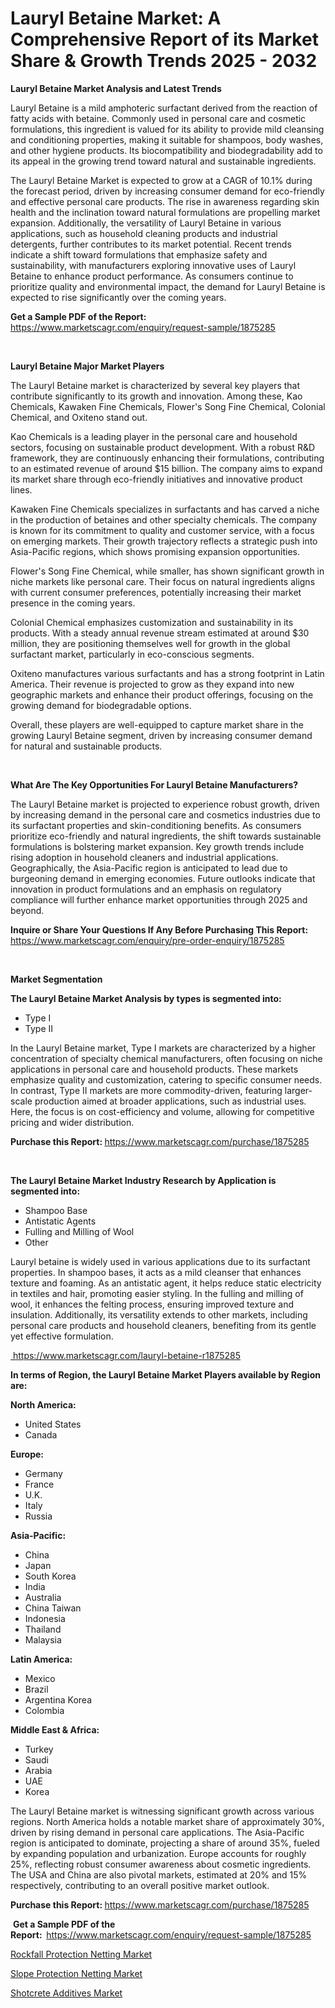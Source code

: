 <p><h1>Lauryl Betaine Market: A Comprehensive Report of its Market Share & Growth Trends 2025 - 2032</h1></p><p><strong>Lauryl Betaine Market Analysis and Latest Trends</strong></p>
<p><p>Lauryl Betaine is a mild amphoteric surfactant derived from the reaction of fatty acids with betaine. Commonly used in personal care and cosmetic formulations, this ingredient is valued for its ability to provide mild cleansing and conditioning properties, making it suitable for shampoos, body washes, and other hygiene products. Its biocompatibility and biodegradability add to its appeal in the growing trend toward natural and sustainable ingredients.</p><p>The Lauryl Betaine Market is expected to grow at a CAGR of 10.1% during the forecast period, driven by increasing consumer demand for eco-friendly and effective personal care products. The rise in awareness regarding skin health and the inclination toward natural formulations are propelling market expansion. Additionally, the versatility of Lauryl Betaine in various applications, such as household cleaning products and industrial detergents, further contributes to its market potential. Recent trends indicate a shift toward formulations that emphasize safety and sustainability, with manufacturers exploring innovative uses of Lauryl Betaine to enhance product performance. As consumers continue to prioritize quality and environmental impact, the demand for Lauryl Betaine is expected to rise significantly over the coming years.</p></p>
<p><strong>Get a Sample PDF of the Report:&nbsp;</strong> <a href="https://www.marketscagr.com/enquiry/request-sample/1875285?utm_campaign=2194&utm_medium=2&utm_source=Github&utm_content=ia&utm_term=02042025&utm_id=lauryl-betaine">https://www.marketscagr.com/enquiry/request-sample/1875285</a></p>
<p>&nbsp;</p>
<p><strong>Lauryl Betaine Major Market Players</strong></p>
<p><p>The Lauryl Betaine market is characterized by several key players that contribute significantly to its growth and innovation. Among these, Kao Chemicals, Kawaken Fine Chemicals, Flower's Song Fine Chemical, Colonial Chemical, and Oxiteno stand out.</p><p>Kao Chemicals is a leading player in the personal care and household sectors, focusing on sustainable product development. With a robust R&D framework, they are continuously enhancing their formulations, contributing to an estimated revenue of around $15 billion. The company aims to expand its market share through eco-friendly initiatives and innovative product lines.</p><p>Kawaken Fine Chemicals specializes in surfactants and has carved a niche in the production of betaines and other specialty chemicals. The company is known for its commitment to quality and customer service, with a focus on emerging markets. Their growth trajectory reflects a strategic push into Asia-Pacific regions, which shows promising expansion opportunities.</p><p>Flower's Song Fine Chemical, while smaller, has shown significant growth in niche markets like personal care. Their focus on natural ingredients aligns with current consumer preferences, potentially increasing their market presence in the coming years.</p><p>Colonial Chemical emphasizes customization and sustainability in its products. With a steady annual revenue stream estimated at around $30 million, they are positioning themselves well for growth in the global surfactant market, particularly in eco-conscious segments.</p><p>Oxiteno manufactures various surfactants and has a strong footprint in Latin America. Their revenue is projected to grow as they expand into new geographic markets and enhance their product offerings, focusing on the growing demand for biodegradable options.</p><p>Overall, these players are well-equipped to capture market share in the growing Lauryl Betaine segment, driven by increasing consumer demand for natural and sustainable products.</p></p>
<p>&nbsp;</p>
<p><strong>What Are The Key Opportunities For Lauryl Betaine Manufacturers?</strong></p>
<p><p>The Lauryl Betaine market is projected to experience robust growth, driven by increasing demand in the personal care and cosmetics industries due to its surfactant properties and skin-conditioning benefits. As consumers prioritize eco-friendly and natural ingredients, the shift towards sustainable formulations is bolstering market expansion. Key growth trends include rising adoption in household cleaners and industrial applications. Geographically, the Asia-Pacific region is anticipated to lead due to burgeoning demand in emerging economies. Future outlooks indicate that innovation in product formulations and an emphasis on regulatory compliance will further enhance market opportunities through 2025 and beyond.</p></p>
<p><strong>Inquire or Share Your Questions If Any Before Purchasing This Report:</strong> <a href="https://www.marketscagr.com/enquiry/pre-order-enquiry/1875285?utm_campaign=2194&utm_medium=2&utm_source=Github&utm_content=ia&utm_term=02042025&utm_id=lauryl-betaine">https://www.marketscagr.com/enquiry/pre-order-enquiry/1875285</a></p>
<p>&nbsp;</p>
<p><strong>Market Segmentation</strong></p>
<p><strong>The Lauryl Betaine Market Analysis by types is segmented into:</strong></p>
<p><ul><li>Type I</li><li>Type II</li></ul></p>
<p><p>In the Lauryl Betaine market, Type I markets are characterized by a higher concentration of specialty chemical manufacturers, often focusing on niche applications in personal care and household products. These markets emphasize quality and customization, catering to specific consumer needs. In contrast, Type II markets are more commodity-driven, featuring larger-scale production aimed at broader applications, such as industrial uses. Here, the focus is on cost-efficiency and volume, allowing for competitive pricing and wider distribution.</p></p>
<p><strong>Purchase this Report:&nbsp;</strong><a href="https://www.marketscagr.com/purchase/1875285?utm_campaign=2194&utm_medium=2&utm_source=Github&utm_content=ia&utm_term=02042025&utm_id=lauryl-betaine">https://www.marketscagr.com/purchase/1875285</a></p>
<p>&nbsp;</p>
<p><strong>The Lauryl Betaine Market Industry Research by Application is segmented into:</strong></p>
<p><ul><li>Shampoo Base</li><li>Antistatic Agents</li><li>Fulling and Milling of Wool</li><li>Other</li></ul></p>
<p><p>Lauryl betaine is widely used in various applications due to its surfactant properties. In shampoo bases, it acts as a mild cleanser that enhances texture and foaming. As an antistatic agent, it helps reduce static electricity in textiles and hair, promoting easier styling. In the fulling and milling of wool, it enhances the felting process, ensuring improved texture and insulation. Additionally, its versatility extends to other markets, including personal care products and household cleaners, benefiting from its gentle yet effective formulation.</p></p>
<p><a href="https://www.marketscagr.com/lauryl-betaine-r1875285?utm_campaign=2194&utm_medium=2&utm_source=Github&utm_content=ia&utm_term=02042025&utm_id=lauryl-betaine">&nbsp;https://www.marketscagr.com/lauryl-betaine-r1875285</a></p>
<p><strong>In terms of Region, the Lauryl Betaine Market Players available by Region are:</strong></p>
<p>
    <p> <strong> North America: </strong>
        <ul>
            <li>United States</li>
            <li>Canada</li>
        </ul>
        </p> 
    <p> <strong> Europe: </strong>
        <ul>
            <li>Germany</li>
            <li>France</li>
            <li>U.K.</li>
            <li>Italy</li>
            <li>Russia</li>
        </ul>
        </p> 
    <p> <strong> Asia-Pacific: </strong>
        <ul>
            <li>China</li>
            <li>Japan</li>
            <li>South Korea</li>
            <li>India</li>
            <li>Australia</li>
            <li>China Taiwan</li>
            <li>Indonesia</li>
            <li>Thailand</li>
            <li>Malaysia</li>
        </ul>
        </p> 
    <p> <strong> Latin America: </strong>
        <ul>
            <li>Mexico</li>
            <li>Brazil</li>
            <li>Argentina Korea</li>
            <li>Colombia</li>
        </ul>
        </p> 
    <p> <strong> Middle East & Africa: </strong>
        <ul>
            <li>Turkey</li>
            <li>Saudi</li>
            <li>Arabia</li>
            <li>UAE</li>
            <li>Korea</li>
        </ul>
    </p>
    </p>
<p><p>The Lauryl Betaine market is witnessing significant growth across various regions. North America holds a notable market share of approximately 30%, driven by rising demand in personal care applications. The Asia-Pacific region is anticipated to dominate, projecting a share of around 35%, fueled by expanding population and urbanization. Europe accounts for roughly 25%, reflecting robust consumer awareness about cosmetic ingredients. The USA and China are also pivotal markets, estimated at 20% and 15% respectively, contributing to an overall positive market outlook.</p></p>
<p><strong>Purchase this Report: </strong><a href="https://www.marketscagr.com/purchase/1875285?utm_campaign=2194&utm_medium=2&utm_source=Github&utm_content=ia&utm_term=02042025&utm_id=lauryl-betaine">https://www.marketscagr.com/purchase/1875285</a></p>
<p>&nbsp;<strong>Get a Sample PDF of the Report:&nbsp;&nbsp;</strong><a href="https://www.marketscagr.com/enquiry/request-sample/1875285?utm_campaign=2194&utm_medium=2&utm_source=Github&utm_content=ia&utm_term=02042025&utm_id=lauryl-betaine">https://www.marketscagr.com/enquiry/request-sample/1875285</a></p>
<p><strong></strong></p>
<p><p><a href="https://github.com/smarzkathyb6/Market-Research-Report-List-1/blob/main/rockfall-protection-netting-market.md?utm_campaign=2194&utm_medium=2&utm_source=Github&utm_content=ia&utm_term=02042025&utm_id=lauryl-betaine">Rockfall Protection Netting Market</a></p><p><a href="https://github.com/goickpache1m/Market-Research-Report-List-1/blob/main/slope-protection-netting-market.md?utm_campaign=2194&utm_medium=2&utm_source=Github&utm_content=ia&utm_term=02042025&utm_id=lauryl-betaine">Slope Protection Netting Market</a></p><p><a href="https://github.com/ChiragRp1/Market-Research-Report-List-7/blob/main/shotcrete-additives-market.md?utm_campaign=2194&utm_medium=2&utm_source=Github&utm_content=ia&utm_term=02042025&utm_id=lauryl-betaine">Shotcrete Additives Market</a></p></p>